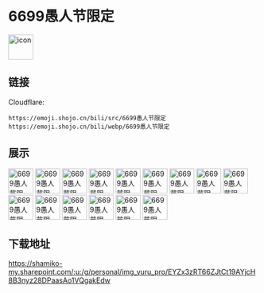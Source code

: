 # 6699愚人节限定
<img src="https://emoji.shojo.cn/bili/src/6699愚人节限定/icon.png" width="50" height="50" alt="icon">

## 链接
Cloudflare:
```
https://emoji.shojo.cn/bili/src/6699愚人节限定
https://emoji.shojo.cn/bili/webp/6699愚人节限定
```
## 展示
<img src="https://emoji.shojo.cn/bili/src/6699愚人节限定/6699愚人节限定-地铁老人.png" width="50" height="50" alt="6699愚人节限定-地铁老人">
<img src="https://emoji.shojo.cn/bili/src/6699愚人节限定/6699愚人节限定-黑人问号.png" width="50" height="50" alt="6699愚人节限定-黑人问号">
<img src="https://emoji.shojo.cn/bili/src/6699愚人节限定/6699愚人节限定-大脑过载.png" width="50" height="50" alt="6699愚人节限定-大脑过载">
<img src="https://emoji.shojo.cn/bili/src/6699愚人节限定/6699愚人节限定-生气.png" width="50" height="50" alt="6699愚人节限定-生气">
<img src="https://emoji.shojo.cn/bili/src/6699愚人节限定/6699愚人节限定-让人头大.png" width="50" height="50" alt="6699愚人节限定-让人头大">
<img src="https://emoji.shojo.cn/bili/src/6699愚人节限定/6699愚人节限定-ohhh.png" width="50" height="50" alt="6699愚人节限定-ohhh">
<img src="https://emoji.shojo.cn/bili/src/6699愚人节限定/6699愚人节限定-好好好.png" width="50" height="50" alt="6699愚人节限定-好好好">
<img src="https://emoji.shojo.cn/bili/src/6699愚人节限定/6699愚人节限定-灵机一动.png" width="50" height="50" alt="6699愚人节限定-灵机一动">
<img src="https://emoji.shojo.cn/bili/src/6699愚人节限定/6699愚人节限定-送你花花.png" width="50" height="50" alt="6699愚人节限定-送你花花">
<img src="https://emoji.shojo.cn/bili/src/6699愚人节限定/6699愚人节限定-乖巧.png" width="50" height="50" alt="6699愚人节限定-乖巧">
<img src="https://emoji.shojo.cn/bili/src/6699愚人节限定/6699愚人节限定-爱你.png" width="50" height="50" alt="6699愚人节限定-爱你">
<img src="https://emoji.shojo.cn/bili/src/6699愚人节限定/6699愚人节限定-深情.png" width="50" height="50" alt="6699愚人节限定-深情">
<img src="https://emoji.shojo.cn/bili/src/6699愚人节限定/6699愚人节限定-满头大汗.png" width="50" height="50" alt="6699愚人节限定-满头大汗">
<img src="https://emoji.shojo.cn/bili/src/6699愚人节限定/6699愚人节限定-你是我的神.png" width="50" height="50" alt="6699愚人节限定-你是我的神">
<img src="https://emoji.shojo.cn/bili/src/6699愚人节限定/6699愚人节限定-来咯.png" width="50" height="50" alt="6699愚人节限定-来咯">

## 下载地址

https://shamiko-my.sharepoint.com/:u:/g/personal/img_yuru_pro/EYZx3zRT66ZJtCt19AYjcH8B3nyz28DPaasAo1VQgakEdw